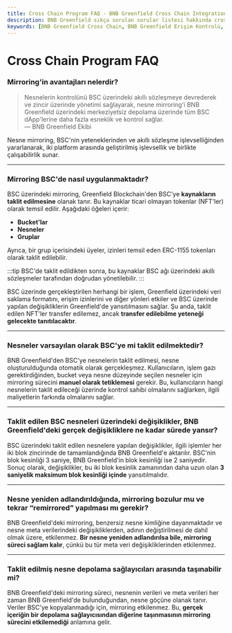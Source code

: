 ```yaml
---
title: Cross Chain Program FAQ - BNB Greenfield Cross Chain Integration
description: BNB Greenfield sıkça sorulan sorular listesi hakkında cross-chain program. Bu içerik, BSC ile BNB Greenfield arasında mirroring uygulamaları ve özellikleri hakkında bilgi sunar. Kullanıcıların hangi nesnelerin taklit edileceği ve ortaya çıkabilecek değişiklikler hakkında bilgilendirme sağlar.
keywords: [BNB Greenfield Cross Chain, BNB Greenfield Erişim Kontrolü, NFT, mirroring, BSC]
---
```


# Cross Chain Program FAQ

### Mirroring'in avantajları nelerdir?
> Nesnelerin kontrolünü BSC üzerindeki akıllı sözleşmeye devrederek ve zincir üzerinde yönetimi sağlayarak, nesne mirroring'i BNB Greenfield üzerindeki merkeziyetsiz depolama üzerinde tüm BSC dApp'lerine daha fazla esneklik ve kontrol sağlar.  
> — BNB Greenfield Ekibi

Nesne mirroring, BSC'nin yeteneklerinden ve akıllı sözleşme işlevselliğinden yararlanarak, iki platform arasında geliştirilmiş işlevsellik ve birlikte çalışabilirlik sunar.

---

### Mirroring BSC'de nasıl uygulanmaktadır?
BSC üzerindeki mirroring, Greenfield Blockchain'den BSC'ye **kaynakların taklit edilmesine** olanak tanır. Bu kaynaklar ticari olmayan tokenlar (NFT'ler) olarak temsil edilir. Aşağıdaki öğeleri içerir:
- **Bucket'lar**
- **Nesneler**
- **Gruplar**

Ayrıca, bir grup içerisindeki üyeler, izinleri temsil eden ERC-1155 tokenları olarak taklit edilebilir.

:::tip
BSC'de taklit edildikten sonra, bu kaynaklar BSC ağı üzerindeki akıllı sözleşmeler tarafından doğrudan yönetilebilir.
:::

BSC üzerinde gerçekleştirilen herhangi bir işlem, Greenfield üzerindeki veri saklama formatını, erişim izinlerini ve diğer yönleri etkiler ve BSC üzerinde yapılan değişikliklerin Greenfield'de yansıtılmasını sağlar. Şu anda, taklit edilen NFT'ler transfer edilemez, ancak **transfer edilebilme yeteneği gelecekte tanıtılacaktır**.

---

### Nesneler varsayılan olarak BSC'ye mi taklit edilmektedir?
BNB Greenfield'den BSC'ye nesnelerin taklit edilmesi, nesne oluşturulduğunda otomatik olarak gerçekleşmez. Kullanıcıların, işlem gazı gerektirdiğinden, bucket veya nesne düzeyinde seçilen nesneler için mirroring sürecini **manuel olarak tetiklemesi** gerekir. Bu, kullanıcıların hangi nesnelerin taklit edileceği üzerinde kontrol sahibi olmalarını sağlarken, ilgili maliyetlerin farkında olmalarını sağlar.

---

### Taklit edilen BSC nesneleri üzerindeki değişiklikler, BNB Greenfield'deki gerçek değişikliklere ne kadar sürede yansır?
BSC üzerindeki taklit edilen nesnelere yapılan değişiklikler, ilgili işlemler her iki blok zincirinde de tamamlandığında BNB Greenfield'e aktarılır. BSC'nin blok kesinliği 3 saniye, BNB Greenfield'in blok kesinliği ise 2 saniyedir. Sonuç olarak, değişiklikler, bu iki blok kesinlik zamanından daha uzun olan **3 saniyelik maksimum blok kesinliği içinde** yansıtılmalıdır.

---

### Nesne yeniden adlandırıldığında, mirroring bozulur mu ve tekrar “remirrored” yapılması mı gerekir?
BNB Greenfield'deki mirroring, benzersiz nesne kimliğine dayanmaktadır ve nesne meta verilerindeki değişikliklerden, adının değiştirilmesi de dahil olmak üzere, etkilenmez. **Bir nesne yeniden adlandırılsa bile, mirroring süreci sağlam kalır**, çünkü bu tür meta veri değişikliklerinden etkilenmez.

---

### Taklit edilmiş nesne depolama sağlayıcıları arasında taşınabilir mi?
BNB Greenfield'deki mirroring süreci, nesnenin verileri ve meta verileri her zaman BNB Greenfield'de bulunduğundan, nesne göçüne olanak tanır. Veriler BSC'ye kopyalanmadığı için, mirroring etkilenmez. Bu, **gerçek içeriğin bir depolama sağlayıcısından diğerine taşınmasının mirroring sürecini etkilemediği** anlamına gelir.